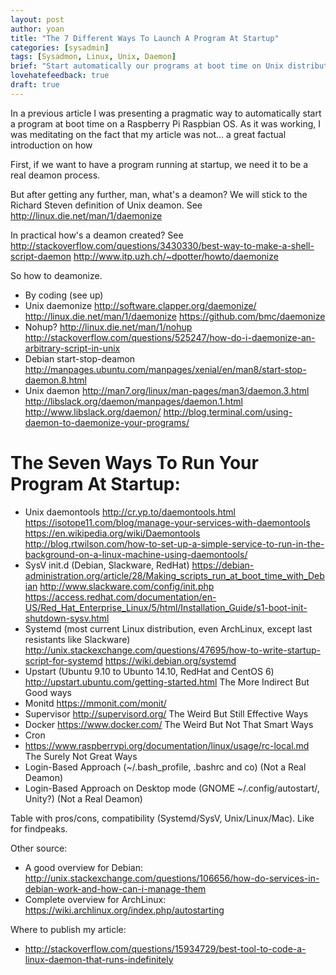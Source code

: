 ```yaml
---
layout: post
author: yoan
title: "The 7 Different Ways To Launch A Program At Startup"
categories: [sysadmin]
tags: [Sysadmon, Linux, Unix, Daemon]
brief: "Start automatically our programs at boot time on Unix distributions."
lovehatefeedback: true
draft: true
---
```


In a previous article I was presenting a pragmatic way to automatically start a program at boot time on a Raspberry Pi Raspbian OS. As it was working, I was meditating on the fact that my article was not... a great factual introduction on how

First, if we want to have a program running at startup, we need it to be a real deamon process.

But after getting any further, man, what's a deamon? We will stick to the Richard Steven definition of Unix deamon. See http://linux.die.net/man/1/daemonize

In practical how's a deamon created? See http://stackoverflow.com/questions/3430330/best-way-to-make-a-shell-script-daemon
http://www.itp.uzh.ch/~dpotter/howto/daemonize

So how to deamonize.
* By coding (see up)
* Unix daemonize http://software.clapper.org/daemonize/ http://linux.die.net/man/1/daemonize https://github.com/bmc/daemonize
* Nohup? http://linux.die.net/man/1/nohup http://stackoverflow.com/questions/525247/how-do-i-daemonize-an-arbitrary-script-in-unix
* Debian start-stop-deamon http://manpages.ubuntu.com/manpages/xenial/en/man8/start-stop-daemon.8.html
* Unix daemon http://man7.org/linux/man-pages/man3/daemon.3.html http://libslack.org/daemon/manpages/daemon.1.html http://www.libslack.org/daemon/ http://blog.terminal.com/using-daemon-to-daemonize-your-programs/

# The Seven Ways To Run Your Program At Startup:
* Unix daemontools http://cr.yp.to/daemontools.html https://isotope11.com/blog/manage-your-services-with-daemontools https://en.wikipedia.org/wiki/Daemontools http://blog.rtwilson.com/how-to-set-up-a-simple-service-to-run-in-the-background-on-a-linux-machine-using-daemontools/
* SysV init.d (Debian, Slackware, RedHat) https://debian-administration.org/article/28/Making_scripts_run_at_boot_time_with_Debian http://www.slackware.com/config/init.php https://access.redhat.com/documentation/en-US/Red_Hat_Enterprise_Linux/5/html/Installation_Guide/s1-boot-init-shutdown-sysv.html
* Systemd (most current Linux distribution, even ArchLinux, except last resistants like Slackware) http://unix.stackexchange.com/questions/47695/how-to-write-startup-script-for-systemd https://wiki.debian.org/systemd
* Upstart (Ubuntu 9.10 to Ubunto 14.10, RedHat and CentOS 6) http://upstart.ubuntu.com/getting-started.html
The More Indirect But Good ways
* Monitd https://mmonit.com/monit/
* Supervisor http://supervisord.org/
The Weird But Still Effective Ways
* Docker https://www.docker.com/
The Weird But Not That Smart Ways
* Cron
* https://www.raspberrypi.org/documentation/linux/usage/rc-local.md
The Surely Not Great Ways
* Login-Based Approach (~/.bash_profile, .bashrc and co) (Not a Real Deamon)
* Login-Based Approach on Desktop mode (GNOME ~/.config/autostart/, Unity?) (Not a Real Deamon)

Table with pros/cons, compatibility (Systemd/SysV, Unix/Linux/Mac). Like for findpeaks.


Other source:
* A good overview for Debian: http://unix.stackexchange.com/questions/106656/how-do-services-in-debian-work-and-how-can-i-manage-them
* Complete overview for ArchLinux: https://wiki.archlinux.org/index.php/autostarting

Where to publish my article:
* http://stackoverflow.com/questions/15934729/best-tool-to-code-a-linux-daemon-that-runs-indefinitely
